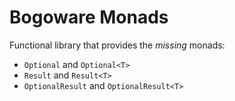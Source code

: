 # Bogoware Monads

Functional library that provides the _missing_ monads:
* `Optional` and `Optional<T>`
* `Result` and `Result<T>`
* `OptionalResult` and `OptionalResult<T>`


